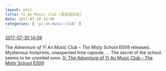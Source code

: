 ```yaml
---
layout: post
title: Yi An Music Club (易安音乐社)
date: 2017-07-30 14:09
categories: [ 'yi-an-music-club' ]
---
```


<div class="weibo-info">
  <a href="http://weibo.com/6094546964/FeM2n9TFs">2017-07-30 14:09</a>
</div>

*The Adventure of Yi An Music Club – The Misty School* E009 released. Mysterious footprints, unexpected time capsule, … The secret of the school seems to be unveiled soon. [▷ The Adventure of Yi An Music Club – The Misty School E009](http://www.ximalaya.com/78339006/sound/45633144)
